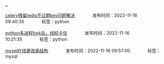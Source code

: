 [..](/README.md)<br/><br/>
[celery残留redis不过期key问题解决](/python/celery_bug.md)&emsp;&emsp;&emsp;&emsp;发布时间：2022-11-16 09:40:35&emsp;&emsp;&emsp;&emsp;标签：python<br/><br/>
[python多进程fork后，线程卡住](/python/thread_fork.md)&emsp;&emsp;&emsp;&emsp;发布时间：2022-11-16 10:21:35&emsp;&emsp;&emsp;&emsp;标签：python<br/><br/>
[mysql在线更改表结构](/mysql/modify_index.md)&emsp;&emsp;&emsp;&emsp;发布时间：2022-11-16 09:57:00&emsp;&emsp;&emsp;&emsp;标签：mysql<br/><br/>
